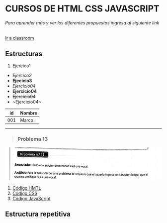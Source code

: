 # CURSOS DE HTML CSS JAVASCRIPT

###### Para aprender más y ver los diferentes propuestos ingresa al siguiente link
<a href="https://classroom.google.com/u/0/w/MjA1MDQ4MjYxOTEx/t/all">Ir a classroom</a>


## **Estructuras**
1. Ejercico1

- *Ejercico2*
- **Ejecicio3**
- _Ejercicio04_
- __Ejercicio04__
-  ~~Ejercicio04~~
-  ~Ejercicio04~







<!-- 
hola que tal como esafs
 -->

 | id | Nombre |
 |----|--------|
 |001 | Marco  |





***
> ### **Problema 13**
![imagen libro ](JAVASCRIPT/problemaPhoto/Screenshot_13.png)

1. [Código HMTL](JAVASCRIPT\2EstructuraSelectiveSimpleYdoble\index.html)
2. [Código CSS](JAVASCRIPT\2EstructuraSelectiveSimpleYdoble\css\styles.css)
3. [Código JavaScript](JAVASCRIPT\2EstructuraSelectiveSimpleYdoble\js\problema_13.js)

## **Estructura repetitiva**












